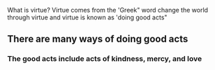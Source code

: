 
What is virtue?  Virtue comes from the 'Greek" word  change the world through virtue and virtue is known as 'doing good acts"
## There are many ways of doing good acts
### The good acts include acts of kindness, mercy, and love
